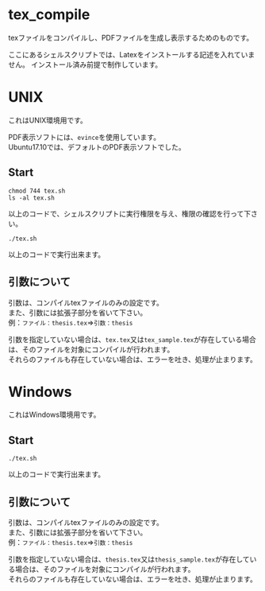 # tex_compile
texファイルをコンパイルし、PDFファイルを生成し表示するためのものです。

ここにあるシェルスクリプトでは、Latexをインストールする記述を入れていません。
インストール済み前提で制作しています。

# UNIX
これはUNIX環境用です。

PDF表示ソフトには、`evince`を使用しています。  
Ubuntu17.10では、デフォルトのPDF表示ソフトでした。

## Start
```
chmod 744 tex.sh
ls -al tex.sh
```
以上のコードで、シェルスクリプトに実行権限を与え、権限の確認を行って下さい。

```
./tex.sh
```
以上のコードで実行出来ます。

## 引数について
引数は、コンパイルtexファイルのみの設定です。  
また、引数には拡張子部分を省いて下さい。  
例：`ファイル：thesis.tex`⇒`引数：thesis`

引数を指定していない場合は、`tex.tex`又は`tex_sample.tex`が存在している場合は、そのファイルを対象にコンパイルが行われます。  
それらのファイルも存在していない場合は、エラーを吐き、処理が止まります。


# Windows
これはWindows環境用です。

## Start
```
./tex.sh
```
以上のコードで実行出来ます。

## 引数について
引数は、コンパイルtexファイルのみの設定です。  
また、引数には拡張子部分を省いて下さい。  
例：`ファイル：thesis.tex`⇒`引数：thesis`

引数を指定していない場合は、`thesis.tex`又は`thesis_sample.tex`が存在している場合は、そのファイルを対象にコンパイルが行われます。  
それらのファイルも存在していない場合は、エラーを吐き、処理が止まります。
